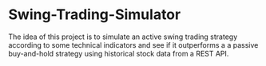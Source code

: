 # Swing-Trading-Simulator

The idea of this project is to simulate an active swing trading strategy according to some technical indicators and see if it outperforms a a passive buy-and-hold strategy using historical stock data from a REST API.
